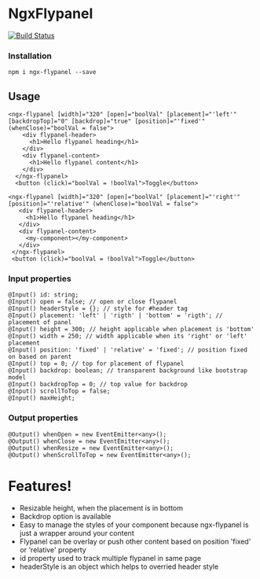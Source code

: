 # NgxFlypanel
[![Build Status](https://travis-ci.org/joemccann/dillinger.svg?branch=master)](https://travis-ci.org/joemccann/dillinger)

### Installation
`npm i ngx-flypanel --save`

## Usage 
```
<ngx-flypanel [width]="320" [open]="boolVal" [placement]="'left'" [backdropTop]="0" [backdrop]="true" [position]="'fixed'" (whenClose)="boolVal = false">
    <div flypanel-header>
      <h1>Hello flypanel heading</h1>
    </div>
    <div flypanel-content>
      <h1>Hello flypanel content</h1>
    </div>
  </ngx-flypanel>
  <button (click)="boolVal = !boolVal">Toggle</button>
 ```
 
 ```
<ngx-flypanel [width]="320" [open]="boolVal" [placement]="'right'" [position]="'relative'" (whenClose)="boolVal = false">
    <div flypanel-header>
      <h1>Hello flypanel heading</h1>
    </div>
    <div flypanel-content>
      <my-component></my-component>
    </div>
  </ngx-flypanel>
  <button (click)="boolVal = !boolVal">Toggle</button>
 ```
### Input properties
```
@Input() id: string;
@Input() open = false; // open or close flypanel
@Input() headerStyle = {}; // style for #header tag
@Input() placement: 'left' | 'rigth' | 'bottom' = 'rigth'; // placement of panel
@Input() height = 300; // height applicable when placement is 'bottom'
@Input() width = 250; // width applicable when its 'right' or 'left' placement
@Input() position: 'fixed' | 'relative' = 'fixed'; // position fixed on based on parent
@Input() top = 0; // top for placement of flypanel
@Input() backdrop: boolean; // transparent background like bootstrap model
@Input() backdropTop = 0; // top value for backdrop
@Input() scrollToTop = false;
@Input() maxHeight;
```
### Output properties
```
@Output() whenOpen = new EventEmitter<any>();
@Output() whenClose = new EventEmitter<any>();
@Output() whenResize = new EventEmitter<any>();
@Output() whenScrollToTop = new EventEmitter<any>();
```
# Features!

  - Resizable height, when the placement is in bottom
  - Backdrop option is available
  - Easy to manage the styles of your component because ngx-flypanel  is just a wrapper around your content
  - Flypanel can be overlay or push other content based on position 'fixed' or 'relative' property
  - id property used to track multiple flypanel in same page
  - headerStyle is an object which helps to overried header style
